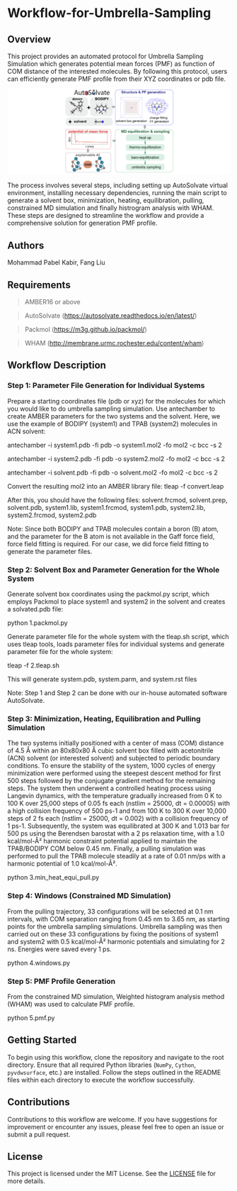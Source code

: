 # Workflow-for-Umbrella-Sampling

## Overview

This project provides an automated protocol for Umbrella Sampling Simulation which generates potential mean forces (PMF) as function of COM distance of the interested molecules. By following this protocol, users can efficiently generate PMF profile from their XYZ coordinates or pdb file. 

![Alt text](./image1.png)

The process involves several steps, including setting up AutoSolvate virtual environment, installing necessary dependencies, running the main script to generate a solvent box, minimization, heating, equilibration, pulling, constrained MD simulation and finally histrogram analysis with WHAM. These steps are designed to streamline the workflow and provide a comprehensive solution for generation PMF profile.

## Authors

Mohammad Pabel Kabir, Fang Liu

## Requirements

> AMBER16 or above

> AutoSolvate (https://autosolvate.readthedocs.io/en/latest/)

> Packmol (https://m3g.github.io/packmol/)

> WHAM (http://membrane.urmc.rochester.edu/content/wham)

## Workflow Description

### Step 1: Parameter File Generation for Individual Systems

Prepare a starting coordinates file (pdb or xyz) for the molecules for which you would like to do umbrella sampling simulation. Use antechamber to create AMBER parameters for the two systems and the solvent. Here, we use the example of BODIPY (system1) and TPAB (system2) molecules in ACN solvent:

antechamber -i system1.pdb -fi pdb -o system1.mol2 -fo mol2 -c bcc -s 2

antechamber -i system2.pdb -fi pdb -o system2.mol2 -fo mol2 -c bcc -s 2

antechamber -i solvent.pdb -fi pdb -o solvent.mol2 -fo mol2 -c bcc -s 2

Convert the resulting mol2 into an AMBER library file: tleap -f convert.leap

After this, you should have the following files: solvent.frcmod, solvent.prep, solvent.pdb, system1.lib, system1.frcmod, system1.pdb, system2.lib, system2.frcmod, system2.pdb

Note: Since both BODIPY and TPAB molecules contain a boron (B) atom, and the parameter for the B atom is not available in the Gaff force field, force field fitting is required. For our case, we did force field fitting to generate the parameter files.

### Step 2: Solvent Box and Parameter Generation for the Whole System

Generate solvent box coordinates using the packmol.py script, which employs Packmol to place system1 and system2 in the solvent and creates a solvated.pdb file:

python 1.packmol.py

Generate parameter file for the whole system with the tleap.sh script, which uses tleap tools, loads parameter files for individual systems and generate parameter file for the whole system:

tleap -f 2.tleap.sh

This will generate system.pdb, system.parm, and system.rst files

Note: Step 1 and Step 2 can be done with our in-house automated software AutoSolvate.

### Step 3: Minimization, Heating, Equilibration and Pulling Simulation

The two systems initially positioned with a center of mass (COM) distance of 4.5 Å within an 80x80x80 Å cubic solvent box filled with acetonitrile (ACN) solvent (or interested solvent) and subjected to periodic boundary conditions. To ensure the stability of the system, 1000 cycles of energy minimization were performed using the steepest descent method for first 500 steps followed by the conjugate gradient method for the remaining steps. The system then underwent a controlled heating process using Langevin dynamics, with the temperature gradually increased from 0 K to 100 K over 25,000 steps  of 0.05 fs each (nstlim = 25000, dt = 0.00005) with a high collision frequency of 500 ps-1 and from 100 K to 300 K over 10,000 steps of 2 fs each (nstlim = 25000, dt = 0.002) with a collision frequency of 1 ps-1. Subsequently, the system was equilibrated at 300 K and 1.013 bar for 500 ps using the Berendsen barostat with a 2 ps relaxation time, with a 1.0 kcal/mol-Å² harmonic constraint potential applied to maintain the TPAB/BODIPY COM below 0.45 nm. Finally, a pulling simulation was performed to pull the TPAB molecule steadily at a rate of 0.01 nm/ps with a harmonic potential of 1.0 kcal/mol-Å². 

python 3.min_heat_equi_pull.py

### Step 4: Windows (Constrained MD Simulation)

From the pulling trajectory, 33 configurations will be selected at 0.1 nm intervals, with COM separation ranging from 0.45 nm to 3.65 nm, as starting points for the umbrella sampling simulations. Umbrella sampling was then carried out on these 33 configurations by fixing the positions of system1 and system2 with 0.5 kcal/mol-Å² harmonic potentials and simulating for 2 ns. Energies were saved every 1 ps.

python 4.windows.py

### Step 5: PMF Profile Generation

From the constrained MD simulation, Weighted histogram analysis method (WHAM) was used to calculate PMF profile.

python 5.pmf.py

## Getting Started

To begin using this workflow, clone the repository and navigate to the root directory. Ensure that all required Python libraries (`NumPy`, `Cython`, `pyvdwsurface`, etc.) are installed. Follow the steps outlined in the README files within each directory to execute the workflow successfully.

## Contributions

Contributions to this workflow are welcome. If you have suggestions for improvement or encounter any issues, please feel free to open an issue or submit a pull request.

## License

This project is licensed under the MIT License. See the [LICENSE](LICENSE.md) file for more details.
